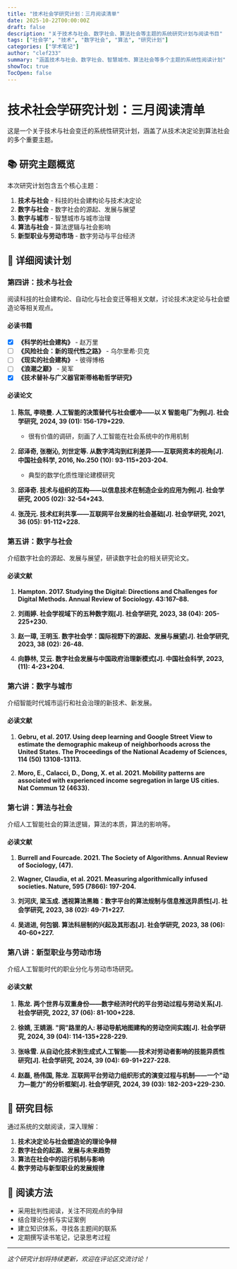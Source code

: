 ```yaml
---
title: "技术社会学研究计划：三月阅读清单"
date: 2025-10-22T00:00:00Z
draft: false
description: "关于技术与社会、数字社会、算法社会等主题的系统研究计划与阅读书目"
tags: ["社会学", "技术", "数字社会", "算法", "研究计划"]
categories: ["学术笔记"]
author: "clef233"
summary: "涵盖技术与社会、数字社会、智慧城市、算法社会等多个主题的系统性阅读计划"
showToc: true
TocOpen: false
---
```


# 技术社会学研究计划：三月阅读清单

这是一个关于技术与社会变迁的系统性研究计划，涵盖了从技术决定论到算法社会的多个重要主题。

## 📚 研究主题概览

本次研究计划包含五个核心主题：

1. **技术与社会** - 科技的社会建构论与技术决定论
2. **数字与社会** - 数字社会的源起、发展与展望
3. **数字与城市** - 智慧城市与城市治理
4. **算法与社会** - 算法逻辑与社会影响
5. **新型职业与劳动市场** - 数字劳动与平台经济

## 📖 详细阅读计划

### 第四讲：技术与社会

阅读科技的社会建构论、自动化与社会变迁等相关文献，讨论技术决定论与社会塑造论等相关观点。

#### 必读书籍

- [x] **《科学的社会建构》** - 赵万里
- [ ] **《风险社会：新的现代性之路》** - 乌尔里希·贝克
- [ ] **《现实的社会建构》** - 彼得博格
- [ ] **《浪潮之巅》** - 吴军
- [x] **《技术替补与广义器官斯蒂格勒哲学研究》**

#### 必读论文

1. **陈氚, 李晓曼. 人工智能的决策替代与社会缓冲——以 X 智能电厂为例[J]. 社会学研究, 2024, 39 (01): 156-179+229.**
   - 很有价值的调研，刻画了人工智能在社会系统中的作用机制

2. **邱泽奇, 张樹沁, 刘世定等. 从数字鸿沟到红利差异——互联网资本的视角[J]. 中国社会科学, 2016, No.250 (10): 93-115+203-204.**
   - 典型的数学化质性理论建模研究

3. **邱泽奇. 技术与组织的互构——以信息技术在制造企业的应用为例[J]. 社会学研究, 2005 (02): 32-54+243.**

4. **张茂元. 技术红利共享——互联网平台发展的社会基础[J]. 社会学研究, 2021, 36 (05): 91-112+228.**

### 第五讲：数字与社会

介绍数字社会的源起、发展与展望，研读数字社会的相关研究论文。

#### 必读文献

1. **Hampton. 2017. Studying the Digital: Directions and Challenges for Digital Methods. Annual Review of Sociology. 43:167–88.**

2. **刘雨婷. 社会学视域下的五种数字观[J]. 社会学研究, 2023, 38 (04): 205-225+230.**

3. **赵一璋, 王明玉. 数字社会学：国际视野下的源起、发展与展望[J]. 社会学研究, 2023, 38 (02): 26-48.**

4. **向静林, 艾云. 数字社会发展与中国政府治理新模式[J]. 中国社会科学, 2023, (11): 4-23+204.**

### 第六讲：数字与城市

介绍智能时代城市运行和社会治理的新技术、新发展。

#### 必读文献

1. **Gebru, et al. 2017. Using deep learning and Google Street View to estimate the demographic makeup of neighborhoods across the United States. The Proceedings of the National Academy of Sciences, 114 (50) 13108-13113.**

2. **Moro, E., Calacci, D., Dong, X. et al. 2021. Mobility patterns are associated with experienced income segregation in large US cities. Nat Commun 12 (4633).**

### 第七讲：算法与社会

介绍人工智能社会的算法逻辑，算法的本质，算法的影响等。

#### 必读文献

1. **Burrell and Fourcade. 2021. The Society of Algorithms. Annual Review of Sociology, (47).**

2. **Wagner, Claudia, et al. 2021. Measuring algorithmically infused societies. Nature, 595 (7866): 197-204.**

3. **刘河庆, 梁玉成. 透视算法黑箱：数字平台的算法规制与信息推送异质性[J]. 社会学研究, 2023, 38 (02): 49-71+227.**

4. **吴进进, 何包钢. 算法科层制的兴起及其形态[J]. 社会学研究, 2023, 38 (06): 40-60+227.**

### 第八讲：新型职业与劳动市场

介绍人工智能时代的职业分化与劳动市场研究。

#### 必读文献

1. **陈龙. 两个世界与双重身份——数字经济时代的平台劳动过程与劳动关系[J]. 社会学研究, 2022, 37 (06): 81-100+228.**

2. **徐婧, 王婧涵. "网"路里的人: 移动导航地图建构的劳动空间实践[J]. 社会学研究, 2024, 39 (04): 114-135+228-229.**

3. **张咏雪. 从自动化技术到生成式人工智能——技术对劳动者影响的技能异质性研究[J]. 社会学研究, 2024, 39 (04): 69-91+227-228.**

4. **赵磊, 杨伟国, 陈龙. 互联网平台劳动力组织形式的演变过程与机制——一个"动力—能力"的分析框架[J]. 社会学研究, 2024, 39 (03): 182-203+229-230.**

## 🎯 研究目标

通过系统的文献阅读，深入理解：

1. **技术决定论与社会塑造论的理论争辩**
2. **数字社会的起源、发展与未来趋势**
3. **算法在社会中的运行机制与影响**
4. **数字劳动与新型职业的发展规律**

## 📝 阅读方法

- 采用批判性阅读，关注不同观点的争辩
- 结合理论分析与实证案例
- 建立知识体系，寻找各主题间的联系
- 定期撰写读书笔记，记录思考过程

---

*这个研究计划将持续更新，欢迎在评论区交流讨论！*
